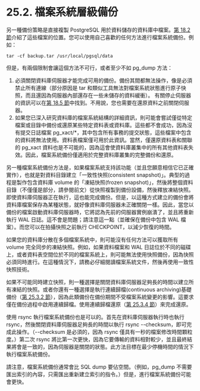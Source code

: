 # 25.2. 檔案系統層級備份

另一種備份策略是直接複製 PostgreSQL 用於資料儲存的資料庫中檔案。[第 18.2 節](../server-setup-and-operation/creating-a-database-cluster.md)介紹了這些檔案的位置。您可以使用自己喜歡的任何方法進行檔案系統備份。例如：

```
tar -cf backup.tar /usr/local/pgsql/data
```

但是，有兩個限制會讓這個方法不可行，或者至少不如 pg\_dump 方法：

1. 必須關閉資料庫伺服器才能完成可用的備份。備份其間都無法操作，像是必須禁止所有連線（部分原因是 tar 和類似工具無法對檔案系統狀態進行原子快照，而且還因為伺服器內部還存在一些未儲存的資料緩衝）。 有關停止伺服器的資訊可以在[第 18.5 節](../server-setup-and-operation/shutting-down-the-server.md)中找到。不用說，您也需要在還原資料之前關閉伺服器。
2. 如果您已深入研究資料庫的檔案系統結構的詳細資訊，則可能會嘗試僅從特定檔案或目錄中備份或還原某些特定資料表或資料庫。這些都不會成功，因為沒有提交日誌檔案 pg\_xact/\*，其中包含所有事務的提交狀態，這些檔案中包含的資料將無法使用。資料表檔案僅可用於此資訊。當然，僅還原資料表和關聯的 pg\_xact 資料也是不可能的，因為這會使資料庫叢集中的所有其他資料表失效。因此，檔案系統備份僅適用於完整資料庫叢集的完整備份和還原。

另一種檔案系統備份方法是，如果檔案系統支持該功能（並且您願意相信它已正確實作），也就是對資料目錄建立「一致性快照(consistent snapshot)」。典型的過程是製作包含資料庫 volume 的「凍結快照(frozen snapshot)」，然後將整個資料目錄（不僅僅是部分，請參閱前文）從快照複製到備份設備，然後釋放凍結快照。即使資料庫伺服器正在執行，這也能完成備份。但是，以這種方式建立的備份會將資料庫檔案保存為某種狀態，就好像資料庫伺服器未正確關閉一樣。因此，當您以備份的檔案啟動資料庫伺服器時，它將認為先前的伺服器實例崩潰了，並且將重新執行 WAL 日誌。這不會是問題；請注意這一點（並確保在備份中包含 WAL 檔案）。而您可以在拍攝快照之前執行 CHECKPOINT，以減少恢復的時間。

如果您的資料庫分散在多個檔案系統中，則可能沒有任何方法可以獲取所有 volume 完全同步的凍結快照。例如，如果資料檔案和 WAL 日誌位於不同的磁碟上，或者資料表空間位於不同的檔案系統上，則可能無法使用快照備份，因為快照必須同時進行。在這種情況下，請務必仔細閱讀檔案系統文件，然後再使用一致性快照技術。

如果不可能同時建立快照，則一種選擇是關閉資料庫伺服器足夠長的時間以建立所有凍結的快照。或者你還有一種選擇是執行連續歸檔(continuous archiving)基礎備份（[第 25.3.2 節](continuous-archiving-and-point-in-time-recovery-pitr.md#25-3-2-making-a-base-backup)），因為此類備份在備份期間不受檔案系統變更的影響。這要求僅在備份過程中啟用連續歸檔。使用連續歸檔還原（[第 25.3.4 節](continuous-archiving-and-point-in-time-recovery-pitr.md#25-3-4-recovering-using-a-continuous-archive-backup)）來完成還原。

使用 rsync 執行檔案系統備份也是可以的。首先在資料庫伺服器執行時也執行 rsync，然後關閉資料庫伺服器足夠長的時間以執行 rsync --checksum，即可完成此操作。（--checksum 是必須的，因為 rsync 僅具有一秒的檔案修改時間顆粒度。）第二次 rsync 將比第一次更快，因為它要傳輸的資料相對較少，並且最終結果將會是一致的，因為伺服器是關閉的狀態。此方法目標在最少停機時間的情況下執行檔案系統備份。

請注意，檔案系統備份通常會比 SQL dump 要佔空間。（例如，pg\_dump 不需要匯出索引的內容，只需匯出重新建立索引的指令。）但是，進行檔案系統備份可能會更快。
